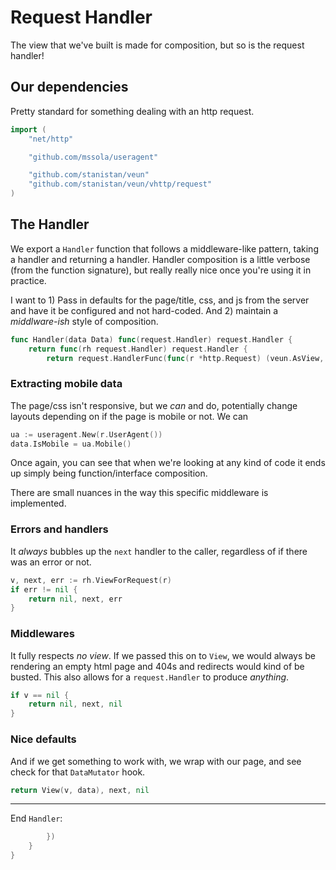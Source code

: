 # Request Handler

The view that we've built is made for composition,
but so is the request handler!

## Our dependencies

Pretty standard for something dealing with an http request.

```go
import (
	"net/http"

	"github.com/mssola/useragent"

	"github.com/stanistan/veun"
	"github.com/stanistan/veun/vhttp/request"
)
```

## The Handler

We export a `Handler` function that follows a middleware-like pattern,
taking a handler and returning a handler. Handler composition is a little
verbose (from the function signature), but really really nice once you're
using it in practice.

I want to 1) Pass in defaults for the page/title, css, and js from the server
and have it be configured and not hard-coded. And 2) maintain a _middlware-ish_ style of composition.

```go
func Handler(data Data) func(request.Handler) request.Handler {
    return func(rh request.Handler) request.Handler {
        return request.HandlerFunc(func(r *http.Request) (veun.AsView, http.Handler, error) {
```

### Extracting mobile data

The page/css isn't responsive, but we _can_ and do, potentially change
layouts depending on if the page is mobile or not. We can

```go
ua := useragent.New(r.UserAgent())
data.IsMobile = ua.Mobile()
```

Once again, you can see that when we're looking at any kind of code
it ends up simply being function/interface composition.

There are small nuances in the way this specific middleware is implemented.

### Errors and handlers

It _always_ bubbles up the `next` handler to the caller, regardless of
if there was an error or not.


```go
v, next, err := rh.ViewForRequest(r)
if err != nil {
    return nil, next, err
}
```

### Middlewares

It fully respects _no view_. If we passed this on to `View`, we would
always be rendering an empty html page and 404s and redirects
would kind of be busted. This also allows for a `request.Handler` to
produce _anything_.

```go
if v == nil {
    return nil, next, nil
}
```

### Nice defaults

And if we get something to work with, we wrap with our page, and
see check for that `DataMutator` hook.

```go
return View(v, data), next, nil
```

---

End `Handler`:

```go
        })
    }
}
```




[html-page]: /docs/cmd/demo-server/html-page
